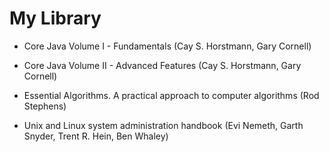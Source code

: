 # My Library

* Core Java Volume I - Fundamentals (Cay S. Horstmann, Gary Cornell)

* Core Java Volume II - Advanced Features (Cay S. Horstmann, Gary Cornell)

* Essential Algorithms. A practical approach to computer algorithms (Rod Stephens)

* Unix and Linux system administration handbook (Evi Nemeth, Garth Snyder, Trent R. Hein, Ben Whaley)

